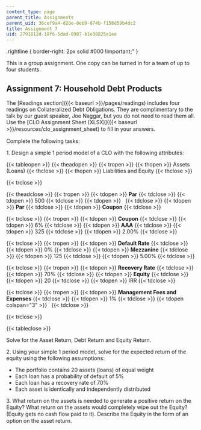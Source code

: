 ```yaml
---
content_type: page
parent_title: Assignments
parent_uid: 36cef9a4-d20e-0eb9-074b-f156d59b4dc2
title: Assignment 7
uid: 2791812d-18f6-5dad-8987-b1e38825e1ee
---
```


.rightline { border-right: 2px solid #000 !important;" }

This is a group assignment. One copy can be turned in for a team of up to four students.

Assignment 7: Household Debt Products
-------------------------------------

The [Readings section]({{< baseurl >}}/pages/readings) includes four readings on Collateralized Debt Obligations. They are complimentary to the talk by our guest speaker, Joe Naggar, but you do not need to read them all. Use the [CLO Assignment Sheet (XLSX)]({{< baseurl >}}/resources/clo_assignment_sheet) to ﬁll in your answers.

Complete the following tasks:

1\. Design a simple 1 period model of a CLO with the following attributes:

{{< tableopen >}}
{{< theadopen >}}
{{< tropen >}}
{{< thopen >}}
Assets (Loans)
{{< thclose >}}
{{< thopen >}}
Liabilities and Equity
{{< thclose >}}

{{< trclose >}}

{{< theadclose >}}
{{< tropen >}}
{{< tdopen >}}
**Par**
{{< tdclose >}}
{{< tdopen >}}
500
{{< tdclose >}}
{{< tdopen >}}
 
{{< tdclose >}}
{{< tdopen >}}
**Par**
{{< tdclose >}}
{{< tdopen >}}
**Coupon**
{{< tdclose >}}

{{< trclose >}}
{{< tropen >}}
{{< tdopen >}}
**Coupon**
{{< tdclose >}}
{{< tdopen >}}
6%
{{< tdclose >}}
{{< tdopen >}}
**AAA**
{{< tdclose >}}
{{< tdopen >}}
325
{{< tdclose >}}
{{< tdopen >}}
2.00%
{{< tdclose >}}

{{< trclose >}}
{{< tropen >}}
{{< tdopen >}}
**Default Rate**
{{< tdclose >}}
{{< tdopen >}}
0%
{{< tdclose >}}
{{< tdopen >}}
**Mezzanine**
{{< tdclose >}}
{{< tdopen >}}
125
{{< tdclose >}}
{{< tdopen >}}
5.00%
{{< tdclose >}}

{{< trclose >}}
{{< tropen >}}
{{< tdopen >}}
**Recovery Rate**
{{< tdclose >}}
{{< tdopen >}}
70%
{{< tdclose >}}
{{< tdopen >}}
**Equity**
{{< tdclose >}}
{{< tdopen >}}
20
{{< tdclose >}}
{{< tdopen >}}
IRR
{{< tdclose >}}

{{< trclose >}}
{{< tropen >}}
{{< tdopen >}}
**Management Fees and Expenses**
{{< tdclose >}}
{{< tdopen >}}
1%
{{< tdclose >}}
{{< tdopen colspan="3" >}}
 
{{< tdclose >}}

{{< trclose >}}

{{< tableclose >}}

Solve for the Asset Return, Debt Return and Equity Return.

2\. Using your simple 1 period model, solve for the expected return of the equity using the following assumptions:

*   The portfolio contains 20 assets (loans) of equal weight
*   Each loan has a probability of default of 5%
*   Each loan has a recovery rate of 70%
*   Each asset is identically and independently distributed

3\. What return on the assets is needed to generate a positive return on the Equity? What return on the assets would completely wipe out the Equity? (Equity gets no cash ﬂow paid to it). Describe the Equity in the form of an option on the asset return.